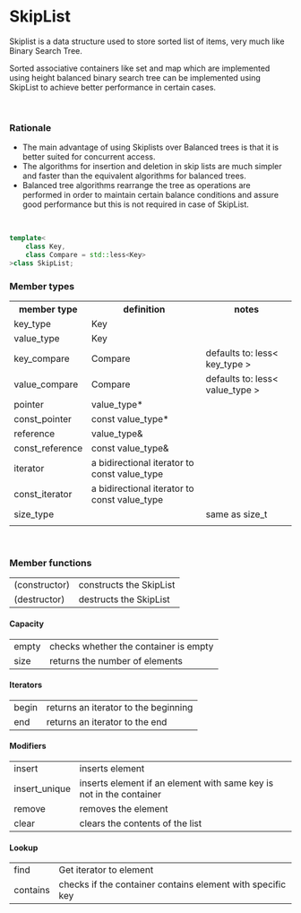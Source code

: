 # SkipList
<!-- Implementation of generic SkipList data structure in c++ -->
<p>
Skiplist is a data structure used to store sorted list of items, very much like Binary Search Tree.
</p>
<p>
Sorted associative containers like set and map which are implemented using height balanced binary search tree can be implemented using SkipList to achieve better performance in certain cases.
</p>

<br/>

### Rationale
- The main advantage of using Skiplists over Balanced trees is that it is better suited for concurrent access.
- The algorithms for insertion and deletion in skip lists are much simpler and faster than the equivalent algorithms for balanced trees.
- Balanced tree algorithms rearrange the tree as operations are performed in order to maintain certain balance conditions and assure good performance but this is not required in case of SkipList.

<br>

```cpp
template<
	class Key,
    class Compare = std::less<Key>
>class SkipList;
```

### Member types
<table>
	<tr>
		<th>member type	</th>
		<th>definition</th>
		<th>notes</th>
	</tr>
	<tr>
		<td>key_type</td>
		<td>Key</td>
		<td></td>
	</tr>
	<tr>
		<td>value_type</td>
		<td>Key</td>
		<td></td>
	</tr>
	<tr>
		<td>key_compare</td>
		<td>Compare</td>
		<td>defaults to: less< key_type ></td>
	</tr>
	<tr>
		<td>value_compare</td>
		<td>Compare</td>
		<td>defaults to: less< value_type > </td>
	</tr>
	<tr>
		<td>pointer</td>
		<td>value_type*</td>
		<td></td>
	</tr>
	<tr>
		<td>const_pointer</td>
		<td>const value_type*</td>
		<td></td>
	</tr>
	<tr>
		<td>reference</td>
		<td>value_type&</td>
		<td></td>
	</tr>
	<tr>
		<td>const_reference</td>
		<td>const value_type&</td>
		<td></td>
	</tr>
	<tr>
		<td>iterator</td>
		<td>a bidirectional iterator to const value_type</td>
		<td></td>
	</tr>
	<tr>
		<td>const_iterator</td>
		<td>a bidirectional iterator to const value_type</td>
		<td></td>
	</tr>
	<tr>
		<td>size_type</td>
		<td></td>
		<td>same as size_t</td>
	</tr>
	<tr>
		<td></td>
		<td></td>
		<td></td>
	</tr>
</table>
<br>

### Member functions
<table>
	<tr>
		<td>(constructor)</td>
		<td>constructs the SkipList</td>
	</tr>
	<tr>
		<td>(destructor)</td>
		<td>destructs the SkipList</td>
	</tr>
</table>

#### Capacity
<table>
	<tr>
		<td>empty</td>
		<td>checks whether the container is empty</td>
	</tr>
	<tr>
		<td>size</td>
		<td>returns the number of elements</td>
	</tr>
</table>

#### Iterators
<table>
	<tr>
		<td>begin</td>
		<td>returns an iterator to the beginning</td>
	</tr>
	<tr>
		<td>end</td>
		<td>returns an iterator to the end</td>
	</tr>
</table>

#### Modifiers
<table> 
	<tr>
		<td>insert</td>
		<td>inserts element</td>
	</tr>
	<tr>
		<td>insert_unique</td>
		<td>inserts element if an element with same key is not in the container</td>
	</tr>
	<tr>
		<td>remove</td>
		<td>removes the element</td>
	</tr>
	<tr>
		<td>clear</td>
		<td>clears the contents of the list</td>
	</tr>
</table>

#### Lookup
<table>
	<tr>
		<td>find</td>
		<td>Get iterator to element</td>
	</tr>
	<tr>
		<td>contains</td>
		<td>checks if the container contains element with specific key</td>
	</tr>
</table>